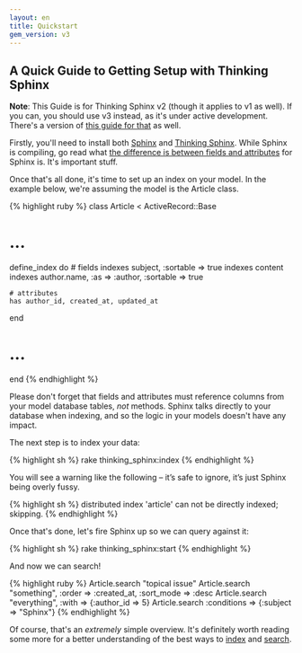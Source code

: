 ```yaml
---
layout: en
title: Quickstart
gem_version: v3
---
```


## A Quick Guide to Getting Setup with Thinking Sphinx

<div class="note">
  <p><strong>Note</strong>: This Guide is for Thinking Sphinx v2 (though it applies to v1 as well). If you can, you should use v3 instead, as it's under active development. There's a version of <a href="quickstart.html">this guide for that</a> as well.</p>
</div>

Firstly, you'll need to install both [Sphinx](installing_sphinx.html) and [Thinking Sphinx](installing_thinking_sphinx.html). While Sphinx is compiling, go read what [the difference is between fields and attributes](sphinx_basics.html) for Sphinx is. It's important stuff.

Once that's all done, it's time to set up an index on your model. In the example below, we're assuming the model is the Article class.

{% highlight ruby %}
class Article < ActiveRecord::Base
  # ...

  define_index do
    # fields
    indexes subject, :sortable => true
    indexes content
    indexes author.name, :as => :author, :sortable => true

    # attributes
    has author_id, created_at, updated_at
  end

  # ...
end
{% endhighlight %}

Please don't forget that fields and attributes must reference columns from your model database tables, *not* methods. Sphinx talks directly to your database when indexing, and so the logic in your models doesn't have any impact.

The next step is to index your data:

{% highlight sh %}
rake thinking_sphinx:index
{% endhighlight %}

You will see a warning like the following – it’s safe to ignore, it’s just Sphinx being overly fussy.

{% highlight sh %}
distributed index 'article' can not be directly indexed; skipping.
{% endhighlight %}

Once that's done, let's fire Sphinx up so we can query against it:

{% highlight sh %}
rake thinking_sphinx:start
{% endhighlight %}

And now we can search!

{% highlight ruby %}
Article.search "topical issue"
Article.search "something", :order => :created_at,
  :sort_mode => :desc
Article.search "everything", :with => {:author_id => 5}
Article.search :conditions => {:subject => "Sphinx"}
{% endhighlight %}

Of course, that's an _extremely_ simple overview. It's definitely worth reading some more for a better understanding of the best ways to [index](indexing.html) and [search](searching.html).
